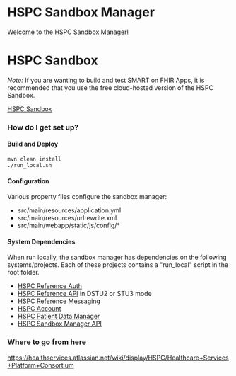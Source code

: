 # HSPC Sandbox Manager

Welcome to the HSPC Sandbox Manager!  

# HSPC Sandbox

*Note:* If you are wanting to build and test SMART on FHIR Apps, it is recommended that you use the free cloud-hosted version of the HSPC Sandbox.

[HSPC Sandbox](https://sandbox.hspconsortium.org)

### How do I get set up? ###

#### Build and Deploy ####
    mvn clean install
    ./run_local.sh

#### Configuration ####

Various property files configure the sandbox manager:

 * src/main/resources/application.yml
 * src/main/resources/urlrewrite.xml
 * src/main/webapp/static/js/config/*

#### System Dependencies ####
When run locally, the sandbox manager has dependencies on the following systems/projects.  Each of these projects contains a "run_local" script in the root folder.

 * [HSPC Reference Auth](https://bitbucket.org/hspconsortium/reference-auth)
 * [HSPC Reference API](https://bitbucket.org/hspconsortium/reference-api) in DSTU2 or STU3 mode
 * [HSPC Reference Messaging](https://bitbucket.org/hspconsortium/reference-messaging)
 * [HSPC Account](https://bitbucket.org/hspconsortium/account)
 * [HSPC Patient Data Manager](https://bitbucket.org/hspconsortium/patient-data-manager)
 * [HSPC Sandbox Manager API](https://bitbucket.org/hspconsortium/sandbox-manager-api)

### Where to go from here ###
https://healthservices.atlassian.net/wiki/display/HSPC/Healthcare+Services+Platform+Consortium